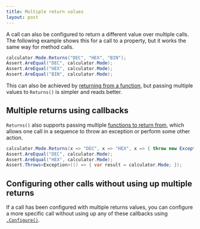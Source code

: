 ```yaml
---
title: Multiple return values
layout: post
---
```


<!--
```requiredcode
public interface ICalculator {
	int Add(int a, int b);
	string Mode { get; set; }
}
ICalculator calculator;
[SetUp] public void SetUp() { calculator = Substitute.For<ICalculator>(); }
```
-->

A call can also be configured to return a different value over multiple calls. The following example shows this for a call to a property, but it works the same way for method calls.

```csharp
calculator.Mode.Returns("DEC", "HEX", "BIN");
Assert.AreEqual("DEC", calculator.Mode);
Assert.AreEqual("HEX", calculator.Mode);
Assert.AreEqual("BIN", calculator.Mode);
```

This can also be achieved by [returning from a function](/help/return-from-function), but passing multiple values to `Returns()` is simpler and reads better.

## Multiple returns using callbacks

`Returns()` also supports passing multiple [functions to return from](/help/return-from-function), which allows one call in a sequence to throw an exception or perform some other action. 

```csharp
calculator.Mode.Returns(x => "DEC", x => "HEX", x => { throw new Exception(); });
Assert.AreEqual("DEC", calculator.Mode);
Assert.AreEqual("HEX", calculator.Mode);
Assert.Throws<Exception>(() => { var result = calculator.Mode; });
```

## Configuring other calls without using up multiple returns

If a call has been configured with multiple returns values, you can configure a more specific call without using up any of these callbacks using [`.Configure()`](/help/configure/).